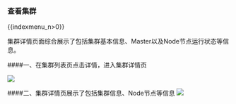 ### 查看集群

{{indexmenu_n>0}}

集群详情页面综合展示了包括集群基本信息、Master以及Node节点运行状态等信息。

\#\#\#\#一、在集群列表页点击详情，进入集群详情页

![](/images/compute/uk8s/userguide/detail1.png)

\#\#\#\#二、集群详情页展示了包括集群信息、Node节点等信息
![](/images/compute/uk8s/userguide/detail2.png)
